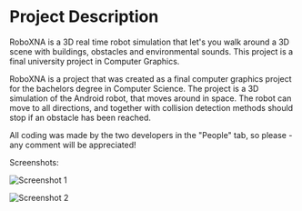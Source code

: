# Project Description
RoboXNA is a 3D real time robot simulation that let's you walk around a 3D scene with buildings, obstacles and environmental sounds.
This project is a final university project in Computer Graphics.

RoboXNA is a project that was created as a final computer graphics project for the bachelors degree in Computer Science.
The project is a 3D simulation of the Android robot, that moves around in space. The robot can move to all directions, and together with collision detection methods should stop if an obstacle has been reached.

All coding was made by the two developers in the "People" tab, so please - any comment will be appreciated!

Screenshots:

![Screenshot 1](https://i.imgur.com/5Qk0fsZ.png "Character with bounding ball")

![Screenshot 2](https://i.imgur.com/PIk0fVX.png "Character walking around in the game level")
